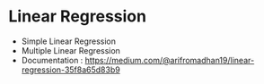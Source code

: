 # Linear Regression

- Simple Linear Regression
- Multiple Linear Regression
- Documentation : https://medium.com/@arifromadhan19/linear-regression-35f8a65d83b9
